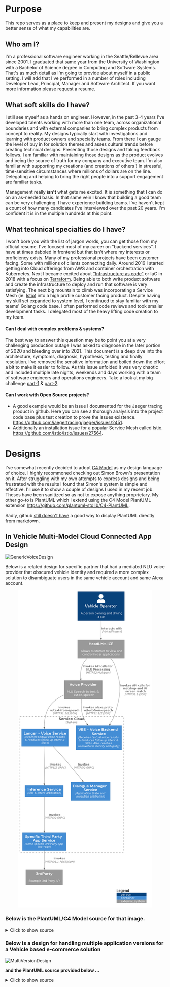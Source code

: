 # Purpose
This repo serves as a place to keep and present my designs and give you a better sense of what my capabilities are. 

## Who am I?  
I'm a professional software engineer working in the Seattle/Bellevue area since 2001. I graduated that same year from the University of Washington with a Bachelor of Science degree in Computing and Software Systems. That's as much detail as I'm going to provide about myself in a public setting. I will add that I've performed in a number of roles including Developer Lead, Principal, Manager and Software Architect. If you want more information please request a resume. 

## What soft skills do I have?
I still see myself as a hands on engineer. However, in the past 3-4 years I've developed talents working with more than one team, across organizational boundaries and with external companies to bring complex products from concept to reality.  My designs typically start with investigations and learning with product owners and specialty teams. From there I can gauge the level of buy in for solution themes and asses cultural trends before creating technical designs. Presenting those designs and taking feedback follows.  I am familiar with maintaining those designs as the product evolves and being the source of truth for my company and executive team. I'm also familiar with supporting my creations (and creations of others ) in stressful, time-sensitive circumstances where millions of dollars are on the line. Delegating and helping to bring the right people into a support engagement are familiar tasks. 

Management really **isn't** what gets me excited. It is something that I can do on an as-needed basis.  In that same vein I know that building a good team can be very challenging. I have experience building teams. I've haven't kept a count of how many candidates i've interviewed over the past 20 years. I'm confident it is in the multiple hundreds at this point. 

## What technical specialties do I have?
I won't bore you with the list of jargon words, you can get those from my official resume. I've focused most of my career on "backend services". I have at times dabbled in frontend but that isn't where my interests or proficiency exists. Many of my professional projects have been customer facing. Some with millions of clients connecting daily.  Around 2016 I started getting into Cloud offerings from AWS and container orchestration with Kubernetes. Next I became excited about ["Infrastructure as code"](https://en.wikipedia.org/wiki/Infrastructure_as_code) or IaC in 2018 with a focus on [Terraform](https://www.terraform.io/).  Being able to both write product software and create the infrastructure to deploy and run that software is very satisfying. The next big mountain to climb was incorporating a Service Mesh (ie. [Istio](https://istio.io/)) into a high profile customer facing product. Despite having my skill set expanded to system level, I continued to stay familiar with my teams' Golang code base. I often performed code reviews and took smaller development tasks. I delegated most of the heavy lifting code creation to my team. 

#### Can I deal with complex problems & systems?
The best way to answer this question may be to point you at a very challenging production outage I was asked to diagnose in the later portion of 2020 and bleeding over into 2021. This document is a deep dive into the architecture, symptoms, diagnosis, hypothesis, testing and finally resolution. I've removed the sensitive information and boiled down the effort a bit to make it easier to follow. As this issue unfolded it was very chaotic and included multiple late nights, weekends and days working with a team of software engineers and operations engineers. Take a look at my big challenge [part-1](https://github.com/Heraclitus/wiki/blob/master/aws/connection_behavior.md) & [part-2](https://github.com/Heraclitus/wiki/blob/master/aws/connection_behavior_2.md).
 

#### Can I work with Open Source projects?
* A good example would be an issue I documented for the Jaeger tracing product in github. Here you can see a thorough analysis into the project code base plus test creation to prove the issues existence. https://github.com/jaegertracing/jaeger/issues/2451. 
* Additionally an installation issue for a popular Service Mesh called Istio. https://github.com/istio/istio/issues/27564.


# Designs
I've somewhat recently decided to adopt [C4 Model](https://c4model.com/) as my design language of choice. I highly recommoned checking out Simon Brown's presentation on it. After struggling with my own attempts to express designs and being frustrated with the results I found that Simon's system is simple and effective.  I'll use it to show a couple of designs I used in my recent job. Theses have been sanitized so as not to expose anything proprietary. My other go-to is PlantUML which I extend using the C4 Model PlantUML extension https://github.com/plantuml-stdlib/C4-PlantUML. 

Sadly, github [still doesn't have](https://github.community/t/support-uml-diagrams-in-markdown-with-plantuml-syntax/626/38) a good way to display PlantUML directly from markdown. 

## In Vehicle Multi-Model Cloud Connected App Design
![GenericVoiceDesign](https://user-images.githubusercontent.com/5532892/131043509-4dd73892-d136-4d1e-8b5f-7bc267ee9a33.png)

Below is a related design for specific partner that had a mediated NLU voice provider that obscured vehicle identity and required a more complex solution to disambiguate users in the same vehicle account and same Alexa account. 

<div align="center"><img src="https://github.com/Heraclitus/designs/blob/main/docs/img/voice.png" height="1000"/></div>

### Below is the PlantUML/C4 Model source for that image.
<details>
 <summary>Click to show source</summary>

 ```
@startuml
!include https://raw.githubusercontent.com/plantuml-stdlib/C4-PlantUML/master/C4_Container.puml

Person(driver, "Vehicle Operator", "A person owning and driving a car")
System_Ext(ihu, "HeadUnit-ICE", "Allows customer to view and control in-car applications")
System_Boundary(c1, "Service Cloud") {
    Container(langer, "Langer - Voice Service", "Receives textual voice results & Produces follow up Intent & Slots")
    Container(vbs, "VBS - Voice Backend Service", "Receives textual voice results & Produces follow up Intent & Slots. Also, resolves user/vehicle identity ambiguity")
    Container(inf, "Inference Service", "Slot & intent arbitration")
    Container(dialogue, "Dialogue Manager Service", "Application State and execution arbitration")
    Container(3rdPartyApp, "Specific Third Party App Service", "Some specific 3rd Party App like Yelp!")    
}

System_Ext(vprovider, "Voice Provider", "NLU Speech-to-text & Text-to-speech")
System_Ext(3rdParty, "3rdParty", "Example 3rd Party API")

Rel(vprovider, vbs, "Invokes alexa.proto w/text-from-speach", "HTTPS1.1/2 JSON")
Rel(vprovider, langer, "Invokes w/text-from-speach", "HTTPS1.1/2 JSON")
Rel(driver, ihu, "Interacts with", "Voice/Fingers")
Rel(ihu, vprovider, "Invokes API calls for NLU Processing", "HTTPS2-Multipart")
Rel(langer, dialogue, "Invokes", "HTTPS/2 GRPC")
Rel(langer, inf, "Invokes", "HTTPS/2 GRPC")
Rel(inf, 3rdPartyApp, "Invokes", "HTTPS/2 GRPC")
Rel(3rdPartyApp, 3rdParty, "Invokes", "HTTPS/1.1 REST/JSON")
Rel(ihu, vbs, "Invokes API calls for matchup and UI screen match", "HTTPS1.1-JSON")
SHOW_LEGEND()
@enduml
```

 </details>

### Below is a design for handling multiple application versions for a Vehicle based e-commerce solution

![MultiVersionDesign](https://user-images.githubusercontent.com/5532892/131046205-68b685b4-1702-4465-b2d3-fe1ec1a409d7.png)

**and the PlantUML source provided below ...**

<details>
 <summary>Click to show source</summary>

```
@startuml
!include https://raw.githubusercontent.com/plantuml-stdlib/C4-PlantUML/master/C4_Container.puml

UpdateRelStyle(black, black)

System_Boundary(drivers, "Drivers") {
  Person(driverWhite, "Driver with 1.X - Legacy HeadUnit")
  Person(driverGreen, "Driver with 2.1.[5-9] and 2.X HeadUnit")
  Person(driverBlue, "Driver with 2.1.[0-4] HeadUnit")
}

AddElementTag("egreen", $fontColor="green", $borderColor="green")
AddElementTag("ewhite", $fontColor="white", $borderColor="white", $bgColor="black")
AddElementTag("eblue", $fontColor="blue", $borderColor="blue")

System_Boundary(c1, "Cloud Services") {
    System(modernBackend, "Modern Backend", "Public membrane service for modern headunits")
    System(legacyBackend, "Legacy Backend", "Public membrane service for legacy headunits")

    System(ambassador, "Ambassador API Gateway") {        
    }

    System_Boundary(c6, "Inference Manager and Registry Unit") {
      System(infer, "Inference Manager", "App State user workflow management")
      System(registry, "Registry Service", "Knows which UI layout file relates to which app by name")
    }

    System_Boundary(c5, "UI Format Translation Farm") {
      System_Boundary(translationWhite, "UI Format Translation Service White", $tags="ewhite")
      System_Boundary(translationBlue, "UI Format Translation Service Blue", $tags="eblue")
      System_Boundary(translationGreen, "UI Format Translation Service Green", $tags="egreen")
    }

    System_Boundary(c7, "3rd Party App Farm") {
      System_Boundary(3rdpartyAppsWhite, "3rd Party Apps Legacy White: Many", $tags="ewhite") {
      }
      System_Boundary(3rdpartyAppsGreen, "3rd Party Apps Modern Green: Many", $tags="egreen") {
      }
      System_Boundary(3rdpartyAppsBlue, "3rd Party Apps Modern Blue BOR: Many", $tags="eblue") {
      }
    }
}

System_Ext(CDN, "CDN", "Fast distributed content network")


AddRelTag("white", $lineColor="black")
AddRelTag("green", $lineColor="green")
AddRelTag("blue", $lineColor="blue")

Rel(driverGreen, ambassador, "1.0 Green calls w/app name", "HTTPS", $tags="green")
Rel(driverBlue, ambassador, "1.0 Blue calls w/app name", "HTTPS", $tags="blue")
Rel(driverWhite, ambassador, "1.0 White calls w/app name", "HTTPS", $tags="white")

Rel(ambassador, modernBackend, "1.1 Green proxies w/app name", "HTTPS", $tags="green")
Rel(ambassador, modernBackend, "1.1 Blue proxies w/app name", "HTTPS", $tags="blue")
Rel(ambassador, legacyBackend, "1.1 White proxies w/app name", "HTTPS", $tags="white")

Rel(modernBackend, infer, "1.2. Green calls w/app name", "GRPC", $tags="green")
Rel(modernBackend, infer, "1.2. Blue calls w/app name", "GRPC", $tags="blue")
Rel(legacyBackend, infer, "1.2. White calls w/app name", "GRPC", $tags="white")

Rel(infer, registry, "1.3 Get app name endpoint location", "GRPC", $tags="white")
Rel(infer, registry, "1.3 Get app name endpoint location", "GRPC", $tags="blue")
Rel(infer, registry, "1.3 Get app name endpoint location", "GRPC", $tags="green")
Rel(infer, 3rdpartyAppsGreen, "1.4 Invoke specific green 3rd Party app", "GRPC", $tags="green")
Rel(infer, 3rdpartyAppsBlue, "1.4 Invoke specific blue 3rd Party app", "GRPC", $tags="blue")
Rel(infer, 3rdpartyAppsWhite, "1.4 Invoke specific white 3rd Party app", "GRPC", $tags="white")

Rel(modernBackend, translationGreen, "1.5 sends modern UI format", "Uses", "GRPC", $tags="green")
Rel(modernBackend, translationBlue, "1.5 sends modern UI format", "Uses", "GRPC", $tags="blue")
Rel(legacyBackend, translationWhite, "1.5 sends non-modern UI format", "Uses", "GRPC", $tags="white")

Rel_U(driverWhite, CDN, "2.0 loads text, icons, imgs", "HTTPS", $tags="white")
Rel_U(driverBlue, CDN, "2.0 loads text, icons, imgs", "HTTPS", $tags="blue")
Rel_U(driverGreen, CDN, "2.0 loads text, icons, imgs", "HTTPS", $tags="green")

SHOW_LEGEND(false)
@enduml
```

 </details>
